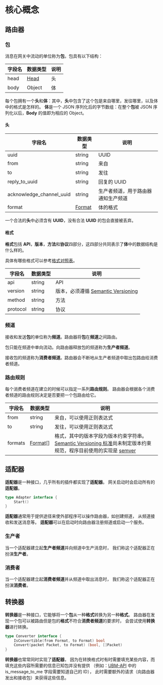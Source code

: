 # 核心概念

## 路由器

### 包

消息在网关中流动的单位称为**包**，包具有以下结构：

| 字段名 | 数据类型 | 说明 |
| --- | --- | --- |
| head | [Head](#头) | 头 |
| body | Object | 体 |

每个包拥有一个**头**和**体**：其中，**头**中包含了这个包是来自哪里，发往哪里，以及体中的格式是怎样的。
**体**是一个 JSON 序列化后的字节数组：在整个**包**被 JSON 序列化以后，**Body** 的值即为相应的 Object。

#### 头

| 字段名 | 数据类型 | 说明 |
| --- | --- | --- |
| uuid | string | UUID |
| from | string | 来自 |
| to | string | 发往 |
| reply_to_uuid | string | 回复的 UUID |
| acknowledge_channel_uuid | string | 生产者频道，用于路由器通知生产频道 |
| format | [Format](#格式) | 体的格式 |

一个合法的**头**中必须含有 **UUID**，没有合法 **UUID** 的包会直接被丢弃。

#### 格式

**格式**包括 **API**，**版本**，**方法**和**协议**四部分，这四部分共同表示了**体**中的数据结构是什么样的。

具体有哪些格式可以参考[格式对照表](/docs/Formats.html)。

| 字段名 | 数据类型 | 说明 |
| --- | --- | --- |
| api | string | API |
| version | string | 版本，必须遵循 [Semantic Versioning](https://semver.org/) |
| method | string | 方法 |
| protocol | string | 协议 |

### 频道

接收和发送**包**的单位称为**频道**。路由器将**包**在**频道**之间路由。

包只能在频道中单向流动。向路由器释放包的频道称为**生产者频道**。

接收包的频道称为**消费者频道**。路由器会不断地从生产者频道中取出包路由给消费者频道。

### 路由规则

每个消费者频道在建立的时候可以指定一系列**路由规则**。
路由器会根据各个消费者频道的路由规则决定是否要把一个包路由给它。

| 字段名 | 数据类型 | 说明 |
| --- | --- | --- |
| from | string | 来自，可以使用正则表达式 |
| to | string | 发往，可以使用正则表达式 |
| formats | [Format](#格式)[] | 格式，其中的版本字段为版本约束字符串。[Semantic Versioning 标准](https://semver.org/)尚未制定版本约束规范，程序目前使用的实现是 [semver](https://github.com/Masterminds/semver) |

## 适配器

**适配器**是一种接口，几乎所有的插件都实现了**适配器**。
网关启动时会启动所有的**适配器**。

```go
type Adapter interface {
	Start()
}
```

**适配器**通常用于提供途径来使外部程序可以操作路由器，如创建频道，
从频道接收和发送消息等。
**适配器**可以在启动时向路由器注册频道或启动一个服务。

### 生产者

当一个适配器建立起**生产者频道**并向频道中生产消息时，
我们称这个适配器正在扮演**生产者**。

### 消费者

当一个适配器建立起**消费者频道**并从频道中取出消息时，
我们称这个适配器正在扮演**消费者**。

## 转换器

**转换器**是一种接口，它能够将一个**包**从一种**格式**转换为另一种**格式**。
路由器在发现一个包可以被路由但是包的**格式**不符合**消费者频道**的要求时，
会尝试使用**转换器**进行转换。

```go
type Converter interface {
	IsConvertible(from Format, to Format) bool
	Convert(packet Packet, to Format) (bool, []Packet)
}
```

**转换器**也常常同时实现了**适配器**，
因为在转换格式时有时需要填充某些内容，而填充这些内容所需要的信息已知包并没有提供
（例如：[UBM-API](/docs/Types.html#ubm-api) 中的 is_message_to_me 字段需要知道自己的 ID），
此时需要额外的请求（向路由器发出和接收包）来获得这些信息。

